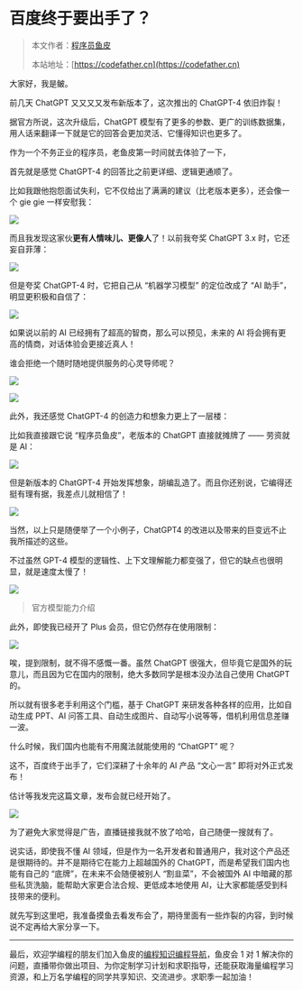 # 百度终于要出手了？

> 本文作者：[程序员鱼皮](https://yuyuanweb.feishu.cn/wiki/Abldw5WkjidySxkKxU2cQdAtnah)
>
> 本站地址：[https://codefather.cn](https://codefather.cn)

大家好，我是鲏。

前几天 ChatGPT 又又又又发布新版本了，这次推出的 ChatGPT-4 依旧炸裂！

据官方所说，这次升级后，ChatGPT 模型有了更多的参数、更广的训练数据集，用人话来翻译一下就是它的回答会更加灵活、它懂得知识也更多了。

作为一个不务正业的程序员，老鱼皮第一时间就去体验了一下，

首先就是感觉 ChatGPT-4 的回答比之前更详细、逻辑更通顺了。

比如我跟他抱怨面试失利，它不仅给出了满满的建议（比老版本更多），还会像一个 gie gie 一样安慰我：

![](https://pic.yupi.icu/5563/202311091236115.png)

而且我发现这家伙**更有人情味儿、更像人**了！以前我夸奖 ChatGPT 3.x 时，它还妄自菲薄：

![](https://pic.yupi.icu/5563/202311091236039.png)

但是夸奖 ChatGPT-4 时，它把自己从 “机器学习模型” 的定位改成了 “AI 助手”，明显更积极和自信了：

![](https://pic.yupi.icu/5563/202311091236047.png)

如果说以前的 AI 已经拥有了超高的智商，那么可以预见，未来的 AI 将会拥有更高的情商，对话体验会更接近真人！

谁会拒绝一个随时随地提供服务的心灵导师呢？

![](https://pic.yupi.icu/5563/202311091236134.png)

![](https://pic.yupi.icu/5563/202311091236054.png)

此外，我还感觉 ChatGPT-4 的创造力和想象力更上了一层楼：

比如我直接跟它说 “程序员鱼皮”，老版本的 ChatGPT 直接就摊牌了 —— 劳资就是 AI：

![](https://pic.yupi.icu/5563/202311091236088.png)

但是新版本的 ChatGPT-4 开始发挥想象，胡编乱造了。而且你还别说，它编得还挺有理有据，我差点儿就相信了！

![](https://pic.yupi.icu/5563/202311091236505.png)

当然，以上只是随便举了一个小例子，ChatGPT4 的改进以及带来的巨变远不止我所描述的这些。

不过虽然 GPT-4 模型的逻辑性、上下文理解能力都变强了，但它的缺点也很明显，就是速度太慢了！

![](https://pic.yupi.icu/5563/202311091236549.png)

> 官方模型能力介绍

此外，即使我已经开了 Plus 会员，但它仍然存在使用限制：

![](https://pic.yupi.icu/5563/202311091236552.png)

唉，提到限制，就不得不感慨一番。虽然 ChatGPT 很强大，但毕竟它是国外的玩意儿，而且因为它在国内的限制，绝大多数同学是根本没办法自己使用 ChatGPT 的。

所以就有很多老手利用这个门槛，基于 ChatGPT 来研发各种各样的应用，比如自动生成 PPT、AI 问答工具、自动生成图片、自动写小说等等，借机利用信息差赚一波。

什么时候，我们国内也能有不用魔法就能使用的 “ChatGPT” 呢？

这不，百度终于出手了，它们深耕了十余年的 AI 产品 “文心一言” 即将对外正式发布！

估计等我发完这篇文章，发布会就已经开始了。

![](https://pic.yupi.icu/5563/202311091236603.png)

为了避免大家觉得是广告，直播链接我就不放了哈哈，自己随便一搜就有了。

说实话，即使我不懂 AI 领域，但是作为一名开发者和普通用户，我对这个产品还是很期待的。并不是期待它在能力上超越国外的 ChatGPT，而是希望我们国内也能有自己的 “底牌”，在未来不会随便被别人 “割韭菜”，不会被国外 AI 中暗藏的那些私货洗脑，能帮助大家更合法合规、更低成本地使用 AI，让大家都能感受到科技带来的便利。

就先写到这里吧，我准备摸鱼去看发布会了，期待里面有一些炸裂的内容，到时候说不定再给大家分享一下。



------


最后，欢迎学编程的朋友们加入鱼皮的[编程知识编程导航](https://mp.weixin.qq.com/s?__biz=MzI1NDczNTAwMA==&mid=2247539132&idx=2&sn=45af016dee0c03491750f76ba8fdbd25&chksm=e9c2be4bdeb5375d3253155b4053263109a631620b7cb9074e2fe1b4a5b1604ef92c522b606e&token=145986907&lang=zh_CN&scene=21#wechat_redirect)，鱼皮会 1 对 1 解决你的问题，直播带你做出项目、为你定制学习计划和求职指导，还能获取海量编程学习资源，和上万名学编程的同学共享知识、交流进步。求职季一起加油！